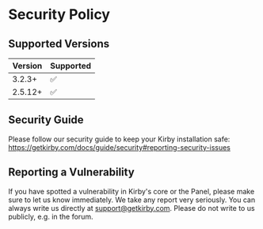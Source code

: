 # Security Policy

## Supported Versions

| Version  | Supported          |
| -------  | ------------------ |
| 3.2.3+   | :white_check_mark: |
| 2.5.12+  | :white_check_mark: |

## Security Guide

Please follow our security guide to keep your Kirby installation safe: https://getkirby.com/docs/guide/security#reporting-security-issues 

## Reporting a Vulnerability

If you have spotted a vulnerability in Kirby's core or the Panel, please make sure to let us know immediately. We take any report very seriously. You can always write us directly at support@getkirby.com. Please do not write to us publicly, e.g. in the forum.
